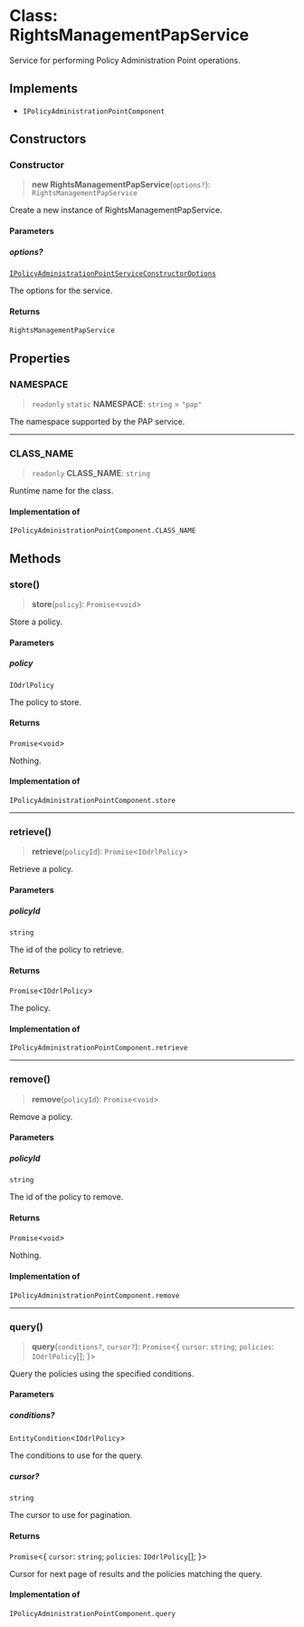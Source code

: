 # Class: RightsManagementPapService

Service for performing Policy Administration Point operations.

## Implements

- `IPolicyAdministrationPointComponent`

## Constructors

### Constructor

> **new RightsManagementPapService**(`options?`): `RightsManagementPapService`

Create a new instance of RightsManagementPapService.

#### Parameters

##### options?

[`IPolicyAdministrationPointServiceConstructorOptions`](../interfaces/IPolicyAdministrationPointServiceConstructorOptions.md)

The options for the service.

#### Returns

`RightsManagementPapService`

## Properties

### NAMESPACE

> `readonly` `static` **NAMESPACE**: `string` = `"pap"`

The namespace supported by the PAP service.

***

### CLASS\_NAME

> `readonly` **CLASS\_NAME**: `string`

Runtime name for the class.

#### Implementation of

`IPolicyAdministrationPointComponent.CLASS_NAME`

## Methods

### store()

> **store**(`policy`): `Promise`\<`void`\>

Store a policy.

#### Parameters

##### policy

`IOdrlPolicy`

The policy to store.

#### Returns

`Promise`\<`void`\>

Nothing.

#### Implementation of

`IPolicyAdministrationPointComponent.store`

***

### retrieve()

> **retrieve**(`policyId`): `Promise`\<`IOdrlPolicy`\>

Retrieve a policy.

#### Parameters

##### policyId

`string`

The id of the policy to retrieve.

#### Returns

`Promise`\<`IOdrlPolicy`\>

The policy.

#### Implementation of

`IPolicyAdministrationPointComponent.retrieve`

***

### remove()

> **remove**(`policyId`): `Promise`\<`void`\>

Remove a policy.

#### Parameters

##### policyId

`string`

The id of the policy to remove.

#### Returns

`Promise`\<`void`\>

Nothing.

#### Implementation of

`IPolicyAdministrationPointComponent.remove`

***

### query()

> **query**(`conditions?`, `cursor?`): `Promise`\<\{ `cursor`: `string`; `policies`: `IOdrlPolicy`[]; \}\>

Query the policies using the specified conditions.

#### Parameters

##### conditions?

`EntityCondition`\<`IOdrlPolicy`\>

The conditions to use for the query.

##### cursor?

`string`

The cursor to use for pagination.

#### Returns

`Promise`\<\{ `cursor`: `string`; `policies`: `IOdrlPolicy`[]; \}\>

Cursor for next page of results and the policies matching the query.

#### Implementation of

`IPolicyAdministrationPointComponent.query`
